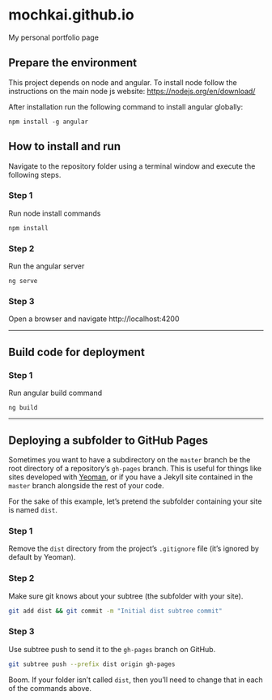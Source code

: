 # mochkai.github.io
My personal portfolio page

## Prepare the environment

This project depends on node and angular.
To install node follow the instructions on the main node js website: 
https://nodejs.org/en/download/

After installation run the following command to install angular globally:
```
npm install -g angular
```

## How to install and run
Navigate to the repository folder using a terminal window and execute the following steps.

### Step 1
Run node install commands
```
npm install
```
### Step 2
Run the angular server
```
ng serve
```
### Step 3
Open a browser and navigate http://localhost:4200

---

## Build code for deployment

### Step 1
Run angular build command
```
ng build
```

---

## Deploying a subfolder to GitHub Pages

Sometimes you want to have a subdirectory on the `master` branch be the root directory of a repository’s `gh-pages` branch. This is useful for things like sites developed with [Yeoman](http://yeoman.io), or if you have a Jekyll site contained in the `master` branch alongside the rest of your code.

For the sake of this example, let’s pretend the subfolder containing your site is named `dist`.

### Step 1

Remove the `dist` directory from the project’s `.gitignore` file (it’s ignored by default by Yeoman).

### Step 2

Make sure git knows about your subtree (the subfolder with your site).

```sh
git add dist && git commit -m "Initial dist subtree commit"
```

### Step 3

Use subtree push to send it to the `gh-pages` branch on GitHub.

```sh
git subtree push --prefix dist origin gh-pages
```

Boom. If your folder isn’t called `dist`, then you’ll need to change that in each of the commands above.